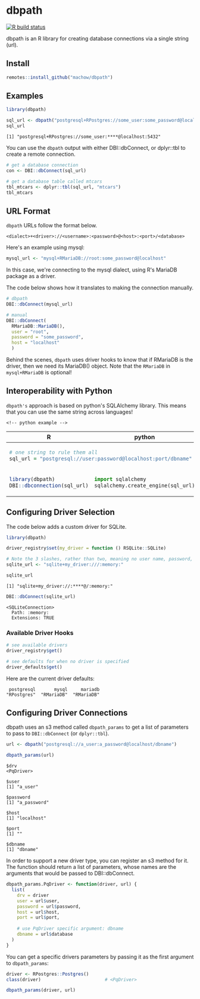 # dbpath

<!-- badges: start -->
[![R build status](https://github.com/machow/dbpath/workflows/R-CMD-check/badge.svg)](https://github.com/machow/dbpath/actions)
<!-- badges: end -->

dbpath is an R library for creating database connections via a single string (url).

## Install

```R
remotes::install_github("machow/dbpath")
```

## Examples

```R
library(dbpath)

sql_url <- dbpath("postgresql+RPostgres://some_user:some_password@localhost:5432")
sql_url
```

```
[1] "postgresql+RPostgres://some_user:****@localhost:5432"
```

You can use the `dbpath` output with either DBI::dbConnect, or dplyr::tbl to create a remote connection.

```R
# get a database connection
con <- DBI::dbConnect(sql_url)

# get a database table called mtcars
tbl_mtcars <- dplyr::tbl(sql_url, "mtcars")
tbl_mtcars
```

## URL Format

`dbpath` URLs follow the format below.

```
<dialect>+<driver>://<username>:<password>@<host>:<port>/<database>
```

Here's an example using mysql:

```R
mysql_url <- "mysql+RMariaDB://root:some_password@localhost"
```

In this case, we're connecting to the mysql dialect, using R's MariaDB package as a driver.

The code below shows how it translates to making the connection manually.

```R
# dbpath
DBI::dbConnect(mysql_url)

# manual
DBI::dbConnect(
  RMariaDB::MariaDB(),
  user = "root",
  password = "some_password",
  host = "localhost"
  )
```

Behind the scenes, `dbpath` uses driver hooks to know that if RMariaDB is the driver, then we need its MariaDB() object.
Note that the `RMariaDB` in `mysql+RMariaDB` is optional!

## Interoperability with Python

`dbpath's` approach is based on python's SQLAlchemy library.
This means that you can use the same string across languages!

<table width="100%">
  <thead>
    <tr>
      <th>R</th>
      <th>python</th>
    </tr>
  </thead>
  <tr>
    <!-- shared code -->
<td colspan=2>

```R
# one string to rule them all
sql_url = "postgresql://user:password@localhost:port/dbname"

```
  
</td>
  </tr>
  <tr>
    <!-- r example -->
<td>
  
```R
library(dbpath)
DBI::dbconnection(sql_url)
```

</td>

    <!-- python example -->
<td>

```python
import sqlalchemy
sqlalchemy.create_engine(sql_url)
```

</td>
  </tr>
</table>



## Configuring Driver Selection

The code below adds a custom driver for SQLite.

```R
library(dbpath)

driver_registry$set(my_driver = function () RSQLite::SQLite)

# Note the 3 slashes, rather than two, meaning no user name, password, or host
sqlite_url <- "sqlite+my_driver:///:memory:"

sqlite_url
```

```
[1] "sqlite+my_driver://:****@/:memory:"
```

```R
DBI::dbConnect(sqlite_url)
```

```
<SQLiteConnection>
  Path: :memory:
  Extensions: TRUE
```

### Available Driver Hooks


```R
# see available drivers
driver_registry$get()

# see defaults for when no driver is specified
driver_defaults$get()
```

Here are the current driver defaults:

```
 postgresql       mysql     mariadb 
"RPostgres"  "RMariaDB"  "RMariaDB" 
```

## Configuring Driver Connections

dbpath uses an s3 method called `dbpath_params` to get a list of parameters to pass to `DBI::dbConnect` (or `dplyr::tbl`).

```R
url <- dbpath("postgresql://a_user:a_password@localhost/dbname")

dbpath_params(url)
```

```
$drv
<PqDriver>

$user
[1] "a_user"

$password
[1] "a_password"

$host
[1] "localhost"

$port
[1] ""

$dbname
[1] "dbname"
```

In order to support a new driver type, you can register an s3 method for it.
The function should return a list of parameters, whose names are the arguments
that would be passed to DBI::dbConnect.

```R
dbpath_params.PqDriver <- function(driver, url) {
  list(
    drv = driver
    user = url$user,
    password = url$password,
    host = url$host,
    port = url$port,
    
    # use PqDriver specific argument: dbname
    dbname = url$database
  )
}
```

You can get a specific drivers parameters by passing it as the first argument to `dbpath_params`:

```R
driver <- RPostgres::Postgres()
class(driver)                        # <PqDriver>

dbpath_params(driver, url)
```

